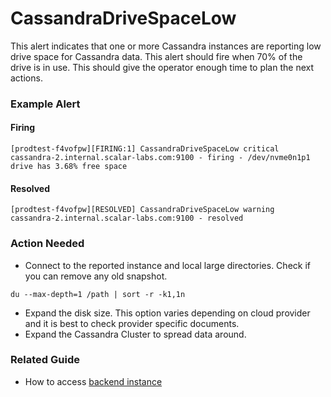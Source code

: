 # CassandraDriveSpaceLow
This alert indicates that one or more Cassandra instances are reporting low drive space for Cassandra data. This alert should fire when 70% of the drive is in use. This should give the operator enough time to plan the next actions.

### Example Alert

#### Firing
```
[prodtest-f4vofpw][FIRING:1] CassandraDriveSpaceLow critical
cassandra-2.internal.scalar-labs.com:9100 - firing - /dev/nvme0n1p1 drive has 3.68% free space
```

#### Resolved
```
[prodtest-f4vofpw][RESOLVED] CassandraDriveSpaceLow warning
cassandra-2.internal.scalar-labs.com:9100 - resolved
```

### Action Needed
* Connect to the reported instance and local large directories. Check if you can remove any old snapshot.
```
du --max-depth=1 /path | sort -r -k1,1n
```
* Expand the disk size. This option varies depending on cloud provider and it is best to check provider specific documents.
* Expand the Cassandra Cluster to spread data around.  

### Related Guide
* How to access [backend instance](./SSHGuide.md)
